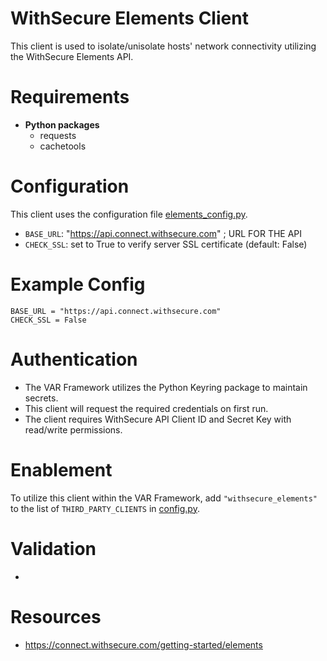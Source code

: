 # WithSecure Elements Client
This client is used to isolate/unisolate hosts' network connectivity utilizing the WithSecure Elements API.  

# Requirements
- __Python packages__
  - requests
  - cachetools

# Configuration
This client uses the configuration file [elements_config.py](elements_config.py). 
  - `BASE_URL`: "https://api.connect.withsecure.com" ; URL FOR THE API
  - `CHECK_SSL`: set to True to verify server SSL certificate (default: False)

# Example Config
```
BASE_URL = "https://api.connect.withsecure.com"
CHECK_SSL = False
```

# Authentication
- The VAR Framework utilizes the Python Keyring package to maintain secrets. 
- This client will request the required credentials on first run. 
- The client requires WithSecure API Client ID and Secret Key with read/write permissions.

# Enablement
To utilize this client within the VAR Framework, add `"withsecure_elements"` to the list of `THIRD_PARTY_CLIENTS` in [config.py](../../config.py).

# Validation
- 

# Resources
- https://connect.withsecure.com/getting-started/elements